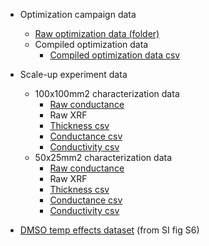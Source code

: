 - Optimization campaign data
  - [Raw optimization data (folder)](https://drive.google.com/drive/folders/1Z7upyzbPNqwI9VPDgjrM31_w4rHkWAZ8?usp=sharing)
  - Compiled optimization data
    - [Compiled optimization data csv](https://drive.google.com/file/d/1177jP5vezqTl6H4KoZmVS9S4IERNJoCH/view?usp=sharing)
    
- Scale-up experiment data
  - 100x100mm2 characterization data
    - [Raw conductance](https://drive.google.com/drive/folders/1PY7PiSjtRORhzrbP6niWmfs5AfCbvnWW?usp=sharing)
    - Raw XRF
    - [Thickness csv](https://drive.google.com/file/d/1MIZjnHkSmaT6n2yaydHWivgSffLl7ovQ/view?usp=sharing)
    - [Conductance csv](https://drive.google.com/file/d/1D2jJFjCCHa_hqVdvM-e68e6aAGimN1Jj/view?usp=sharing)
    - [Conductivity csv](https://drive.google.com/file/d/1eyaDlapQjmcWC4IjTnZ5REdohwE9AAb_/view?usp=sharing)
  - 50x25mm2 characterization data
    - [Raw conductance](https://drive.google.com/drive/folders/14G78qOsExAnfvemboPBSEBGUTKVvUcEZ?usp=sharing)
    - Raw XRF
    - [Thickness csv](https://drive.google.com/file/d/1avStNxSLxYrAPjRnPNYlA7DVdSwBSJiu/view?usp=sharing)
    - [Conductance csv](https://drive.google.com/file/d/1xck8ymGkW8Zohxp5_hVphiApRBt72Y_-/view?usp=sharing)
    - [Conductivity csv](https://drive.google.com/file/d/15Rgz8YNWaaq2ApjYVCz6H6R0ooMhgCPd/view?usp=sharing)

- [DMSO temp effects dataset](https://drive.google.com/file/d/1PE8HJkw4DdoXLjJTHRFxGdtRClHtmf06/view?usp=sharing) (from SI fig S6)
  

